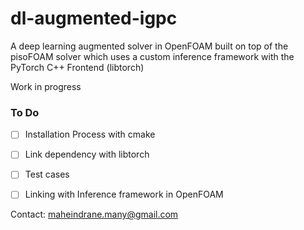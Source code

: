 # dl-augmented-igpc
A deep learning augmented solver in OpenFOAM built on top of the pisoFOAM solver which uses a custom inference framework with the PyTorch C++ Frontend (libtorch) 

Work in progress

### To Do

- [ ] Installation Process with cmake
- [ ] Link dependency with libtorch
- [ ] Test cases
- [ ] Linking with Inference framework in OpenFOAM


Contact: maheindrane.many@gmail.com
